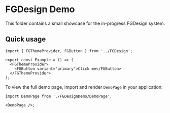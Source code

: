 # FGDesign Demo

This folder contains a small showcase for the in-progress FGDesign system.

## Quick usage

```tsx
import { FGThemeProvider, FGButton } from '../FGDesign';

export const Example = () => (
  <FGThemeProvider>
    <FGButton variant="primary">Click me</FGButton>
  </FGThemeProvider>
);
```

To view the full demo page, import and render `DemoPage` in your application:

```tsx
import DemoPage from './FGDesignDemo/DemoPage';

<DemoPage />;
```

